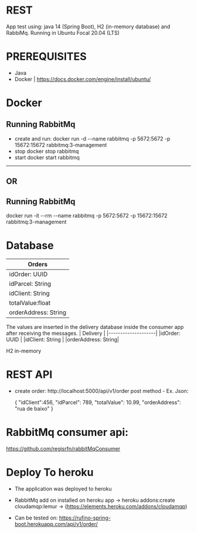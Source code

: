 # REST
App test using: java 14 (Spring Boot), H2 (in-memory database) and RabbiMq.
Running in Ubuntu Focal 20.04 (LTS)

# PREREQUISITES
- Java
- Docker | https://docs.docker.com/engine/install/ubuntu/ 

# Docker
## Running RabbitMq
- create and run:
docker run -d --name rabbitmq -p 5672:5672 -p 15672:15672 rabbitmq:3-management
- stop 
docker stop rabbitmq
- start
docker start rabbitmq
--------------------------------------------------------------------------------------
## OR
## Running RabbitMq
docker run -it --rm --name rabbitmq -p 5672:5672 -p 15672:15672 rabbitmq:3-management


# Database

|       Orders       |
|--------------------|
|idOrder: UUID       |
|idParcel: String    |
|idClient: String    |
|totalValue:float    |
|orderAddress: String|


The values are inserted in the delivery database inside the consumer app after receiving the messages.
|       Delivery     |
|--------------------|
|idOrder: UUID       |
|idClient: String    |
|orderAddress: String|

H2 in-memory

# REST API

* create order: http://localhost:5000/api/v1/order
  post method - Ex. Json: 
  
  {
    "idClient":456,
    "idParcel": 789,
    "totalValue": 10.99,
    "orderAddress": "rua de baixo"
  }

# RabbitMq consumer api:
https://github.com/regisrfn/rabbitMqConsumer


# Deploy To heroku
 - The application was deployed to heroku 
 - RabbitMq add on installed on heroku app ->  heroku addons:create cloudamqp:lemur -> (https://elements.heroku.com/addons/cloudamqp)
 
 - Can be tested on:
 https://rufino-spring-boot.herokuapp.com/api/v1/order/